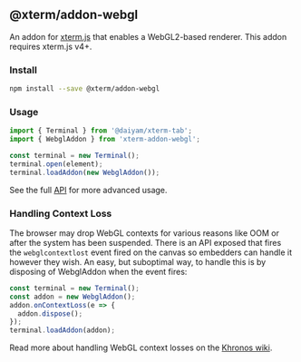 ## @xterm/addon-webgl

An addon for [xterm.js](https://github.com/xtermjs/xterm.js) that enables a WebGL2-based renderer. This addon requires xterm.js v4+.

### Install

```bash
npm install --save @xterm/addon-webgl
```

### Usage

```ts
import { Terminal } from '@daiyam/xterm-tab';
import { WebglAddon } from 'xterm-addon-webgl';

const terminal = new Terminal();
terminal.open(element);
terminal.loadAddon(new WebglAddon());
```

See the full [API](https://github.com/xtermjs/xterm.js/blob/master/addons/addon-webgl/typings/addon-webgl.d.ts) for more advanced usage.

### Handling Context Loss

The browser may drop WebGL contexts for various reasons like OOM or after the system has been suspended. There is an API exposed that fires the `webglcontextlost` event fired on the canvas so embedders can handle it however they wish. An easy, but suboptimal way, to handle this is by disposing of WebglAddon when the event fires:

```ts
const terminal = new Terminal();
const addon = new WebglAddon();
addon.onContextLoss(e => {
  addon.dispose();
});
terminal.loadAddon(addon);
```

Read more about handling WebGL context losses on the [Khronos wiki](https://www.khronos.org/webgl/wiki/HandlingContextLost).
